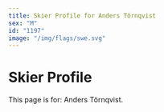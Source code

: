 ```yaml
---
title: Skier Profile for Anders Törnqvist
sex: "M"
id: "1197"
image: "/img/flags/swe.svg" 
---
```


# Skier Profile

This page is for: Anders Törnqvist.
    